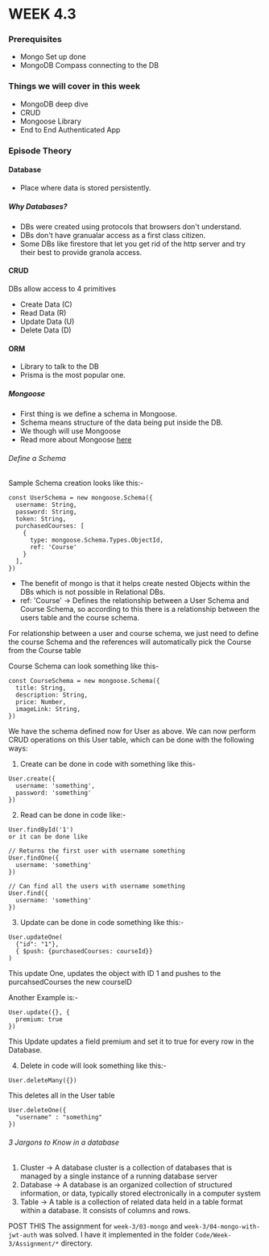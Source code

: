 # WEEK 4.3

### Prerequisites
- Mongo Set up done
- MongoDB Compass connecting to the DB

### Things we will cover in this week

- MongoDB deep dive
- CRUD
- Mongoose Library
- End to End Authenticated App

### Episode Theory

#### Database

- Place where data is stored persistently.

##### Why Databases?

- DBs were created using protocols that browsers don't understand.
- DBs don't have granualar access as a first class citizen.
- Some DBs like firestore that let you get rid of the http server and try their best to provide granola access.

#### CRUD

DBs allow access to 4 primitives
- Create Data (C)
- Read Data   (R)
- Update Data (U)
- Delete Data (D)

#### ORM
- Library to talk to the DB
- Prisma is the most popular one.

##### Mongoose
- First thing is we define a schema in Mongoose.
- Schema means structure of the data being put inside the DB.
- We though will use Mongoose
- Read more about Mongoose [here](https://mongoosejs.com/)

###### Define a Schema
Sample Schema creation looks like this:- 
```
const UserSchema = new mongoose.Schema({
  username: String,
  password: String,
  token: String,
  purchasedCourses: [
    { 
      type: mongoose.Schema.Types.ObjectId,
      ref: 'Course'
    }
  ],
})

```

- The benefit of mongo is that it helps create nested Objects within the DBs which is not possible in Relational DBs.
- ref: 'Course' -> Defines the relationship between a User Schema and Course Schema, so according to this there is a relationship between the users table and the course schema.

For relationship between a user and course schema, we just need to define the course Schema and the references will automatically pick the Course from the Course table

Course Schema can look something like this-
```
const CourseSchema = new mongoose.Schema({
  title: String,
  description: String,
  price: Number,
  imageLink: String,
})
```

We have the schema defined now for User as above.
We can now perform CRUD operations on this User table, which can be done with the following ways:

1. Create can be done in code with something like this- 

```
User.create({
  username: 'something',
  password: 'something'
})
```

2. Read can be done in code like:- 

```
User.findById('1')
or it can be done like

// Returns the first user with username something
User.findOne({
  username: 'something'
})

// Can find all the users with username something
User.find({
  username: 'something'
})
```

3. Update can be done in code something like this:- 

```
User.updateOne(
  {"id": "1"},
  { $push: {purchasedCourses: courseId}}
)
```
This update One, updates the object with ID 1 and pushes to the purcahsedCourses the new courseID

Another Example is:- 
```
User.update({}, {
  premium: true
})
```

This Update updates a field premium and set it to true for every row in the Database.

4. Delete in code will look something like this:- 
```
User.deleteMany({})
```
This deletes all in the User table

```
User.deleteOne({
  "username" : "something"
})
```

###### 3 Jargons to Know in a database

1. Cluster -> A database cluster is a collection of databases that is managed by a single instance of a running database server
2. Database -> A database is an organized collection of structured information, or data, typically stored electronically in a computer system
3. Table -> A table is a collection of related data held in a table format within a database. It consists of columns and rows.

POST THIS The assignment for `week-3/03-mongo` and `week-3/04-mongo-with-jwt-auth` was solved. I have it implemented in the folder `Code/Week-3/Assignment/*` directory.